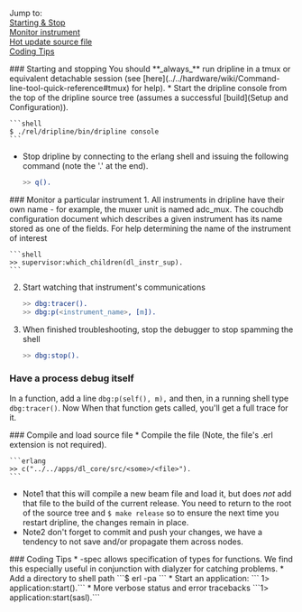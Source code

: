 Jump to:  
[Starting & Stop](#StartStop)  
[Monitor instrument](#monitor)  
[Hot update source file](#compile)  
[Coding Tips](#coding)

<a name="StartStop"/>
### Starting and stopping
You should **_always_** run dripline in a tmux or equivalent detachable session (see [here](../../hardware/wiki/Command-line-tool-quick-reference#tmux) for help).
* Start the dripline console from the top of the dripline source tree (assumes a successful [build](Setup and Configuration)).

    ```shell
    $ ./rel/dripline/bin/dripline console
    ```

* Stop dripline by connecting to the erlang shell and issuing the following command (note the '.' at the end).

    ```erlang
    >> q().
    ```

<a name="monitor"/>
### Monitor a particular instrument
1. All instruments in dripline have their own name - for example, the muxer unit is named adc_mux.  The couchdb configuration document which describes a given instrument has its name stored as one of the fields.  For help determining the name of the instrument of interest

    ```shell
    >> supervisor:which_children(dl_instr_sup).
    ```

2. Start watching that instrument's communications

    ```erlang
    >> dbg:tracer().
    >> dbg:p(<instrument_name>, [m]).
    ```

3. When finished troubleshooting, stop the debugger to stop spamming the shell

    ```erlang
    >> dbg:stop().
    ```

### Have a process debug itself
In a function, add a line ```dbg:p(self(), m),``` and then, in a running shell type ```dbg:tracer()```. Now When that function gets called, you'll get a full trace for it.

<a name="compile"/>
### Compile and load source file
* Compile the file (Note, the file's .erl extension is not required).

    ```erlang
    >> c("../../apps/dl_core/src/<some>/<file>").
    ```

* Note1 that this will compile a new beam file and load it, but does *not* add that file to the build of the current release. You need to return to the root of the source tree and `$ make release` so to ensure the next time you restart dripline, the changes remain in place.
* Note2 don't forget to commit and push your changes, we have a tendency to not save and/or propagate them across nodes.

<a name="coding"/>
### Coding Tips
* -spec allows specification of types for functions. We find this especially useful in conjunction with dialyzer for catching problems.
* Add a directory to shell path ```$ erl -pa <path/to/directory> ```
* Start an application: ``` 1> application:start(<name>).```
* More verbose status and error tracebacks ```1> application:start(sasl).```
